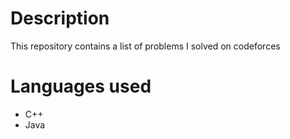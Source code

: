 # Description
This repository contains a list of problems I solved on codeforces

# Languages used
- C++
- Java
